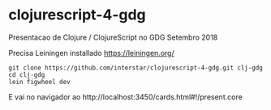 # clojurescript-4-gdg
Presentacao de Clojure / ClojureScript no GDG Setembro 2018

Precisa Leiningen installado https://leiningen.org/
```
git clone https://github.com/interstar/clojurescript-4-gdg.git clj-gdg
cd clj-gdg
lein figwheel dev

```

E vai no navigador ao http://localhost:3450/cards.html#!/present.core
